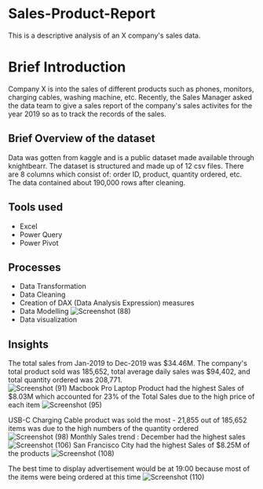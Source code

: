 # Sales-Product-Report
This is a descriptive analysis of an X company's sales data.
# Brief Introduction
Company X is into the sales of different products such as phones, monitors, charging cables, washing machine, etc. Recently, the Sales Manager asked the data team to give a sales report of the company's sales activites for the year 2019 so as to track the records of the sales. 
## Brief Overview of the dataset
Data was gotten from kaggle and is a public dataset made available through knightbearr. The dataset is structured and made up of 12 csv files. There are 8 columns which consist of: order ID, product, quantity ordered, etc. The data contained about 190,000 rows after cleaning. 
## Tools used
* Excel
* Power Query
* Power Pivot
## Processes
* Data Transformation
* Data Cleaning
* Creation of DAX (Data Analysis Expression) measures
* Data Modelling
![Screenshot (88)](https://user-images.githubusercontent.com/97789215/217859090-adc61f35-d6e5-4179-ad5e-dbfbf28e9bdb.png)
* Data visualization
## Insights
The total sales from Jan-2019 to Dec-2019 was $34.46M. The company's total product sold was 185,652, total average daily sales was $94,402, and total quantity ordered was 208,771.  
![Screenshot (91)](https://user-images.githubusercontent.com/97789215/217889042-b29f456a-0b0d-4fae-bd1b-aa5f1ca3d120.png)
Macbook Pro Laptop Product had the highest Sales of $8.03M which accounted for 23% of the Total Sales due to the high price of each item
![Screenshot (95)](https://user-images.githubusercontent.com/97789215/217894480-18ffedf9-2c37-4816-9d94-26bf31af631f.png)

USB-C Charging Cable product was sold the most - 21,855 out of 185,652 items was due to the high numbers of the quantity ordered
![Screenshot (98)](https://user-images.githubusercontent.com/97789215/217898213-a4b7ea7a-bb26-48fd-92fa-ddbc065d28b2.png)
Monthly Sales trend : December had the highest sales
![Screenshot (106)](https://user-images.githubusercontent.com/97789215/218143905-9a9376ab-d73d-4cfa-b886-4a557a6040b0.png)
San Francisco City had the highest Sales of $8.25M of the products
![Screenshot (108)](https://user-images.githubusercontent.com/97789215/218148111-3827b911-84bc-48fd-967c-aa66c07b353f.png)

The best time to display advertisement would be at 19:00 because most of the items were being ordered at this time
![Screenshot (110)](https://user-images.githubusercontent.com/97789215/218152244-6a94f0ce-ed25-4bee-b177-a859a446cf54.png)




















